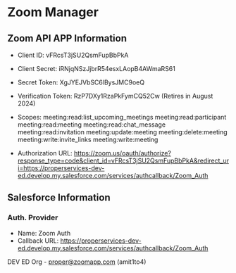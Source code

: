 # Zoom Manager

## Zoom API APP Information
- Client ID: vFRcsT3jSU2QsmFupBbPkA
- Client Secret: iRNjqNSzJjbrR54esxLAopB4AWmaRS61
- Secret Token: XgJYEJVbSC6lBysJMC9oeQ
- Verification Token: RzP7DXy1RzaPkFymCQ52Cw (Retires in August 2024)
- Scopes:
    meeting:read:list_upcoming_meetings meeting:read:participant meeting:read:meeting meeting:read:chat_message meeting:read:invitation meeting:update:meeting meeting:delete:meeting meeting:write:invite_links meeting:write:meeting
    
- Authorization URL: https://zoom.us/oauth/authorize?response_type=code&client_id=vFRcsT3jSU2QsmFupBbPkA&redirect_uri=https://properservices-dev-ed.develop.my.salesforce.com/services/authcallback/Zoom_Auth

## Salesforce Information

### Auth. Provider
- Name: Zoom Auth
- Callback URL: https://properservices-dev-ed.develop.my.salesforce.com/services/authcallback/Zoom_Auth

DEV ED Org - proper@zoomapp.com (amit1to4)
